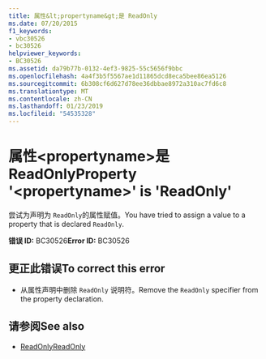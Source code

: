 ```yaml
---
title: 属性&lt;propertyname&gt;是 ReadOnly
ms.date: 07/20/2015
f1_keywords:
- vbc30526
- bc30526
helpviewer_keywords:
- BC30526
ms.assetid: da79b77b-0132-4ef3-9825-55c5656f9bbc
ms.openlocfilehash: 4a4f3b5f5567ae1d11865dcd8eca5bee86ea5126
ms.sourcegitcommit: 6b308cf6d627d78ee36dbbae8972a310ac7fd6c8
ms.translationtype: MT
ms.contentlocale: zh-CN
ms.lasthandoff: 01/23/2019
ms.locfileid: "54535328"
---
```

# <a name="property-ltpropertynamegt-is-readonly"></a><span data-ttu-id="81a64-102">属性&lt;propertyname&gt;是 ReadOnly</span><span class="sxs-lookup"><span data-stu-id="81a64-102">Property '&lt;propertyname&gt;' is 'ReadOnly'</span></span>
<span data-ttu-id="81a64-103">尝试为声明为 `ReadOnly`的属性赋值。</span><span class="sxs-lookup"><span data-stu-id="81a64-103">You have tried to assign a value to a property that is declared `ReadOnly`.</span></span>  
  
 <span data-ttu-id="81a64-104">**错误 ID:** BC30526</span><span class="sxs-lookup"><span data-stu-id="81a64-104">**Error ID:** BC30526</span></span>  
  
## <a name="to-correct-this-error"></a><span data-ttu-id="81a64-105">更正此错误</span><span class="sxs-lookup"><span data-stu-id="81a64-105">To correct this error</span></span>  
  
-   <span data-ttu-id="81a64-106">从属性声明中删除 `ReadOnly` 说明符。</span><span class="sxs-lookup"><span data-stu-id="81a64-106">Remove the `ReadOnly` specifier from the property declaration.</span></span>  
  
## <a name="see-also"></a><span data-ttu-id="81a64-107">请参阅</span><span class="sxs-lookup"><span data-stu-id="81a64-107">See also</span></span>
- [<span data-ttu-id="81a64-108">ReadOnly</span><span class="sxs-lookup"><span data-stu-id="81a64-108">ReadOnly</span></span>](../../visual-basic/language-reference/modifiers/readonly.md)
